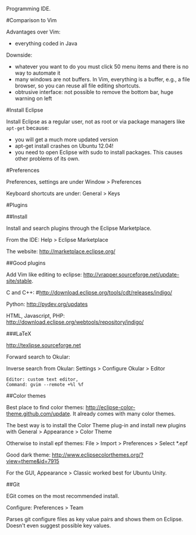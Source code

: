 Programming IDE.

#Comparison to Vim

Advantages over Vim:

- everything coded in Java

Downside:

- whatever you want to do you must click 50 menu items and there is no way to automate it
- many windows are not buffers. In Vim, everything is a buffer, e.g., a file browser, so you can reuse all file editing shortcuts.
- obtrusive interface: not possible to remove the bottom bar, huge warning on left

#Install Eclipse

Install Eclipse as a regular user, not as root or via package managers like `apt-get` because:

- you will get a much more updated version
- apt-get install crashes on Ubuntu 12.04!
- you need to open Eclipse with sudo to install packages. This causes other problems of its own.

#Preferences

Preferences, settings are under Window > Preferences

Keyboard shortcuts are under: General > Keys

#Plugins

##Install

Install and search plugins through the Eclipse Marketplace.

From the IDE: Help > Eclipse Marketplace

The website: <http://marketplace.eclipse.org/>

##Good plugins

Add Vim like editing to eclipse: <http://vrapper.sourceforge.net/update-site/stable>.

C and C++: #http://download.eclipse.org/tools/cdt/releases/indigo/

Python: <http://pydev.org/updates>

HTML, Javascript, PHP: <http://download.eclipse.org/webtools/repository/indigo/>

###LaTeX

<http://texlipse.sourceforge.net>

Forward search to Okular:

Inverse search from Okular: Settings > Configure Okular > Editor

    Editor: custom text editor,
    Command: gvim --remote +%l %f

##Color themes

Best place to find color themes: <http://eclipse-color-theme.github.com/update>. It already comes with many color themes.

The best way is to install the Color Theme plug-in and install new plugins with General > Appearance > Color Theme

Otherwise to install epf themes: File > Import > Preferences > Select *.epf

Good dark theme: <http://www.eclipsecolorthemes.org/?view=theme&id=7915>

For the GUI, Appearance > Classic worked best for Ubuntu Unity.

##Git

EGit comes on the most recommended install.

Configure: Preferences > Team

Parses git configure files as key value pairs and shows them on Eclipse. Doesn't even suggest possible key values.
